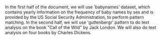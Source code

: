 In the first half of the document, we will use 'babynames' dataset, which contains yearly information on the frequency of baby names by sex and is provided by the US Social Security Administration, to perform pattern matching. In the second half, we will use 'guttenbergr' pattern to do text analysis on the book "Call of the Wild" by Jack London. We will also do text analysis on four books by Charles Dickens. 
